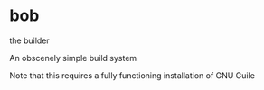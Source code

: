 # bob
the builder

An obscenely simple build system

Note that this requires a fully functioning installation of GNU Guile
